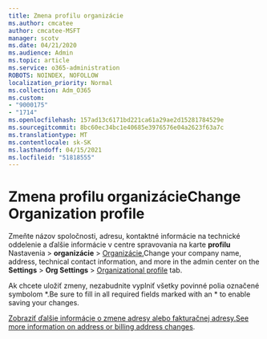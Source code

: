 ```yaml
---
title: Zmena profilu organizácie
ms.author: cmcatee
author: cmcatee-MSFT
manager: scotv
ms.date: 04/21/2020
ms.audience: Admin
ms.topic: article
ms.service: o365-administration
ROBOTS: NOINDEX, NOFOLLOW
localization_priority: Normal
ms.collection: Adm_O365
ms.custom:
- "9000175"
- "1714"
ms.openlocfilehash: 157ad13c6171bd221ca61a29ae2d15281784529e
ms.sourcegitcommit: 8bc60ec34bc1e40685e3976576e04a2623f63a7c
ms.translationtype: MT
ms.contentlocale: sk-SK
ms.lasthandoff: 04/15/2021
ms.locfileid: "51818555"
---
```

# <a name="change-organization-profile"></a><span data-ttu-id="6d589-102">Zmena profilu organizácie</span><span class="sxs-lookup"><span data-stu-id="6d589-102">Change Organization profile</span></span>

<span data-ttu-id="6d589-103">Zmeňte názov spoločnosti, adresu, kontaktné informácie na technické oddelenie a ďalšie informácie v centre spravovania na karte **profilu** Nastavenia  >  **organizácie**  >  [Organizácie.](https://admin.microsoft.com/AdminPortal/Home#/Settings/OrganizationProfile/:/Settings/L1/OrganizationInformation)</span><span class="sxs-lookup"><span data-stu-id="6d589-103">Change your company name, address, technical contact information, and more in the admin center on the **Settings** > **Org Settings** > [Organizational profile](https://admin.microsoft.com/AdminPortal/Home#/Settings/OrganizationProfile/:/Settings/L1/OrganizationInformation) tab.</span></span>

<span data-ttu-id="6d589-104">Ak chcete uložiť zmeny, nezabudnite vyplniť všetky povinné polia označené symbolom \*.</span><span class="sxs-lookup"><span data-stu-id="6d589-104">Be sure to fill in all required fields marked with an \* to enable saving your changes.</span></span>

<span data-ttu-id="6d589-105">[Zobraziť ďalšie informácie o zmene adresy alebo fakturačnej adresy.](https://docs.microsoft.com/microsoft-365/admin/manage/change-address-contact-and-more)</span><span class="sxs-lookup"><span data-stu-id="6d589-105">[See more information on address or billing address changes](https://docs.microsoft.com/microsoft-365/admin/manage/change-address-contact-and-more).</span></span>
